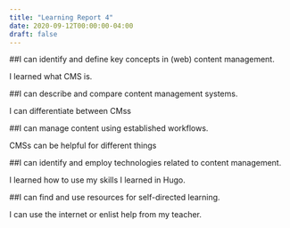 ```yaml
---
title: "Learning Report 4"
date: 2020-09-12T00:00:00-04:00
draft: false
---
```


##I can identify and define key concepts in (web) content management.
 
I learned what CMS is.

##I can describe and compare content management systems.

I can differentiate between CMss

##I can manage content using established workflows.

CMSs can be helpful for different things

##I can identify and employ technologies related to content management.

I learned how to use my skills I learned in Hugo.

##I can find and use resources for self-directed learning.

I can use the internet or enlist help from my teacher.
